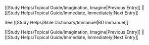 [[Study Helps/Topical Guide/Imagination, Imagine|Previous Entry]]  ||  [[Study Helps/Topical Guide/Immediate, Immediately|Next Entry]]

 See [[Study Helps/Bible Dictionary/Immanuel|BD Immanuel]]

[[Study Helps/Topical Guide/Imagination, Imagine|Previous Entry]]  ||  [[Study Helps/Topical Guide/Immediate, Immediately|Next Entry]]